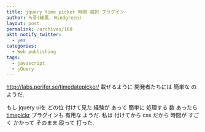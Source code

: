```yaml
---
title: jquery time picker 時間 選択 プラグイン
author: 녹풍(綠風, Windgreen)
layout: post
permalink: /archives/168
aktt_notify_twitter:
  - yes
categories:
  - Web publishing
tags:
  - javascript
  - jQuery
---
```

<a href="https://github.com/perifer/timePicker" target="_blank">http://labs.perifer.se/timedatepicker/</a> 載せるように 開発者たちには 簡単な の ようだ.

もし jquery uiを どの位 付けて見た 経験が あって 簡単に 処理する 数 あったら <a href="http://haineault.com/media/jquery/ui-timepickr/page/" target="_blank">timepickr</a> プラグインも 有用な ようだ. 私は 付けてから css だから 時間が すごく かかって そのまま 殴って 打った.
